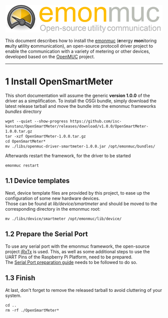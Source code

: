 ![emonmuc header](img/emonmuc-logo.png)

This document describes how to install the [emonmuc](https://github.com/isc-konstanz/emonmuc/) (**e**nergy **mon**itoring **m**ulty **u**tility **c**ommunication), an open-source protocoll driver project to enable the communication with a variety of metering or other devices, developed based on the [OpenMUC](https://www.openmuc.org/) project.


---------------

# 1 Install OpenSmartMeter

This short documentation will assume the generic **version 1.0.0** of the driver as a simplification.
To install the OSGi bundle, simply download the latest release tarball and move the bundle into the emonmuc frameworks *bundles* directory

~~~shell
wget --quiet --show-progress https://github.com/isc-konstanz/OpenSmartMeter/releases/download/v1.0.0/OpenSmartMeter-1.0.0.tar.gz
tar -xzf OpenSmartMeter-1.0.0.tar.gz
cd OpenSmartMeter*
mv ./libs/openmuc-driver-smartmeter-1.0.0.jar /opt/emonmuc/bundles/
~~~

Afterwards restart the framework, for the driver to be started

~~~
emonmuc restart
~~~


## 1.1 Device templates

Next, device template files are provided by this project, to ease up the configuration of some new hardware devices.  
Those can be found at *lib/device/smartmeter* and should be moved to the corresponding directory in the emonmuc root:

~~~shell
mv ./libs/device/smartmeter /opt/emonmuc/lib/device/
~~~


## 1.2 Prepare the Serial Port

To use any serial port with the emonmuc framework, the open-source project [jRxTx](https://github.com/openmuc/jrxtx) is used. This, as well as some additional steps to use the UART Pins of the Raspberry Pi Platform, need to be prepared.  
The [Serial Port preparation guide](https://github.com/isc-konstanz/emonmuc/blob/master/docs/LinuxWiringPi.md) needs to be followed to do so.


## 1.3 Finish

At last, don't forget to remove the released tarball to avoid cluttering of your system.

~~~
cd ..
rm -rf ./OpenSmartMeter*
~~~
